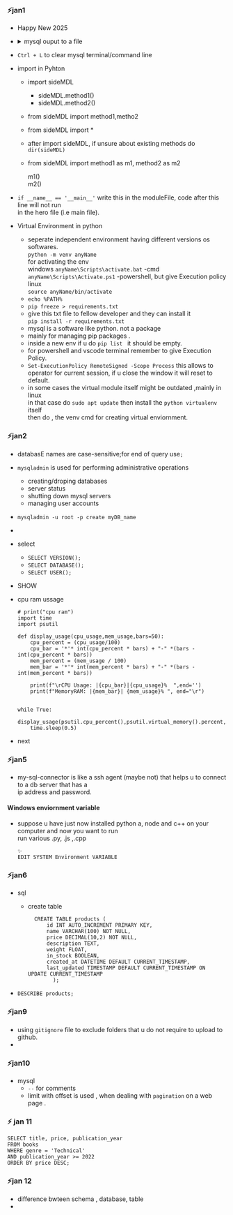 ### ⚡jan1 
- Happy New 2025
-   <details>
      <summary>mysql ouput to a file</summary>     

        🔹In the command echo "SHOW TABLES;" | mysql -u root -p mysql > ~/project/  system_tables.txt, the execution order is as follows:  
        
        - echo "SHOW TABLES;" runs first, generating the string SHOW TABLES; to be sent through the pipe.
        
        - The pipe (|) takes the output from echo and sends it as input to the MySQL client.
        
        - The MySQL command (mysql -u root -p mysql) runs concurrently with echo, waiting for input while prompting for a password due to the -p option.
        
        - Output redirection (> ~/project/system_tables.txt) occurs after the MySQL command executes, saving the results of SHOW TABLES; to the specified file.
        
        This sequence illustrates how piped commands execute in parallel, with the first command producing output that feeds into the second command.

        🔹2nd Approach
            👉 mysql -u root -p -e "SHOW TABLES;" mysql > ~/project/system_tables.txt   

            - Replace root with your MySQL root username (if different).
            - Enter the password when prompted.
            - The -e flag allows you to execute SQL statements directly from the command line.   

            - The mysql -u root -p -e "SHOW TABLES;" part executes the SQL command SHOW TABLES;.
            - By adding mysql after the SQL command, we specify the database (in this case, the mysql system database) where the SHOW TABLES; command should be executed.

            - If you don’t specify the database, MySQL won’t know where to execute the SHOW TABLES; command, and you'll get an error like: NO database selected

            🔹If the database is named test_DB, you simply replace mysql with test_DB   

                mysql -u root -p -e "SHOW TABLES;" test_DB > ~/project/system_tables.txt  

            🔹If you want to copy the contents of the maintable from the database test_DB to a file table.txt  
            👇  
            mysql -u root -p -e "SELECT * FROM maintable;" test_DB > ~/project/table.txt

            Explanation:
            mysql -u root -p: Connects to MySQL as the root user.
            -e "SELECT * FROM maintable;": Executes the SQL query to select all rows and columns from the table maintable.
            test_DB: Specifies the database where maintable resides.
            >~/project/table.txt: Redirects the output of the query to the file table.txt in the 
             ~/project directory.

             ~ represents the home directory for that user , its value is different for different users.

             Notes:
                🔻If the table has many rows or complex data, the output in table.txt might include column headers and data in a tab-separated format.

                🔻For custom formatting, you might need to tweak the SQL query or use additional tools like awk or sed.




        
  
    </details>

- `Ctrl + L` to clear mysql terminal/command line 
- import in Pyhton
    - import sideMDL  
      - sideMDL.method1()  
      - sideMDL.method2() 
    - from sideMDL import method1,metho2
    - from sideMDL import *
    - after import sideMDL, if unsure about existing methods do `dir(sideMDL)`
    - from sideMDL import method1 as m1, method2 as m2  

        m1()   
        m2()
    
- `if __name__ == '__main__'`   write this in the moduleFile, code after this line will not run   
   in the hero file (i.e main file).

- Virtual Environment in python 
    - seperate independent environment having different versions os softwares.  
      `python -m venv anyName`  
      for activating the env   
      windows 
      `anyName\Scripts\activate.bat` -cmd 
      `anyName\Scripts\Activate.ps1` -powershell, but give Execution policy  
      linux  
      `source anyName/bin/activate`
    - `echo %PATH%`
    -  `pip freeze > requirements.txt`
    - give this txt file to fellow developer and they can install it   
      `pip install -r requirements.txt`
    - mysql is a software like python. not a package
    - mainly for managing pip packages .
    - inside a new env if u do `pip list ` it should be empty.
    - for powershell and vscode terminal remember to give Execution Policy.
    - `Set-ExecutionPolicy RemoteSigned -Scope Process` this allows to operator for current session, if u close the window it will reset to default.
    - in some cases the virtual module itself might be outdated ,mainly in linux  
      in that case do `sudo apt update` then install the `python virtualenv ` itself   
      then do , the venv cmd for creating virtual enviornment. 


### ⚡jan2
 
 - databasE names are case-sensitive;for end of query use`;`  
 - `mysqladmin` is used for performing administrative operations   
    - creating/droping databases
    - server status  
    - shutting down mysql servers  
    - managing user accounts
 - `mysqladmin -u root -p create myDB_name`
 -  
 - select
    - `SELECT VERSION();`
    - `SELECT DATABASE();`
    - `SELECT USER();`
 - SHOW 
    
- cpu ram ussage
  
      # print("cpu ram")
      import time 
      import psutil

      def display_usage(cpu_usage,mem_usage,bars=50):
          cpu_percent = (cpu_usage/100)
          cpu_bar = '*'* int(cpu_percent * bars) + "-" *(bars -int(cpu_percent * bars))
          mem_percent = (mem_usage / 100)
          mem_bar = '*'* int(mem_percent * bars) + "-" *(bars -int(mem_percent * bars))

          print(f"\rCPU Usage: |{cpu_bar}|{cpu_usage}%  ",end='')
          print(f"MemoryRAM: |{mem_bar}| {mem_usage}% ", end="\r")


      while True:
          display_usage(psutil.cpu_percent(),psutil.virtual_memory().percent,60)    
          time.sleep(0.5) 

- next


### ⚡jan5

- my-sql-connector is like a ssh agent (maybe not) that helps u to connect to a db server that has a  
  ip address and password.

#### Windows enviornment variable 

- suppose u have just now installed python a, node and c++ on your computer and now you want to run   
  run various .py, .js ,.cpp   

      ✨
      EDIT SYSTEM Environment VARIABLE 
      


### ⚡jan6


- sql   
    - create table  

            CREATE TABLE products (
                id INT AUTO_INCREMENT PRIMARY KEY,
                name VARCHAR(100) NOT NULL,
                price DECIMAL(10,2) NOT NULL,
                description TEXT,
                weight FLOAT,
                in_stock BOOLEAN,
                created_at DATETIME DEFAULT CURRENT_TIMESTAMP,
                last_updated TIMESTAMP DEFAULT CURRENT_TIMESTAMP ON UPDATE CURRENT_TIMESTAMP
                  );  

- `DESCRIBE products;`


### ⚡jan9

- using `gitignore` file to exclude folders that u do not require to upload to github.  
- 

### ⚡jan10

- mysql 
    - `--` for comments
    - limit with offset is used , when dealing with `pagination` on a web page .

### ⚡ jan 11

    SELECT title, price, publication_year
    FROM books
    WHERE genre = 'Technical'
    AND publication_year >= 2022
    ORDER BY price DESC;


### ⚡jan 12

- difference bwteen schema , database, table  
- 